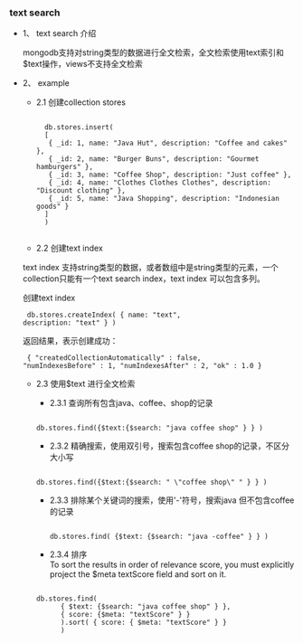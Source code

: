 ### text search

-  1、 text search 介绍
   
   mongodb支持对string类型的数据进行全文检索，全文检索使用text索引和$text操作，views不支持全文检索

-  2、 example
 	- 2.1  创建collection stores
		<pre><code>
		db.stores.insert(
		[
		 { _id: 1, name: "Java Hut", description: "Coffee and cakes" },
		 { _id: 2, name: "Burger Buns", description: "Gourmet hamburgers" },
		 { _id: 3, name: "Coffee Shop", description: "Just coffee" },
		 { _id: 4, name: "Clothes Clothes Clothes", description: "Discount clothing" },
		 { _id: 5, name: "Java Shopping", description: "Indonesian goods" }
		]
		)
		</code></pre>
   -  2.2 创建text index
   
     text index 支持string类型的数据，或者数组中是string类型的元素，一个collection只能有一个text search index，text index 可以包含多列。
     
     创建text index
		<pre><code>
		db.stores.createIndex( { name: "text", description: "text" } )
		</code></pre>
		返回结果，表示创建成功：
		<pre><code>	
		 {
	    "createdCollectionAutomatically" : false,
	    "numIndexesBefore" : 1,
	    "numIndexesAfter" : 2,
	    "ok" : 1.0
		}
		</code></pre>
	
	- 2.3 使用\$text 进行全文检索
	  
	  -  2.3.1 查询所有包含java、coffee、shop的记录
	  <pre><code>
	  db.stores.find({$text:{$search: "java coffee shop" } } ) 
	  </code></pre>
	
	  - 2.3.2 精确搜索，使用双引号，搜索包含coffee shop的记录，不区分大小写
	  <pre><code>
	  db.stores.find({$text:{$search: " \"coffee shop\" " } } ) 
	  </code></pre>
		
	  - 2.3.3 排除某个关键词的搜索，使用'-'符号，搜索java 但不包含coffee的记录
		<pre><code>
	  	db.stores.find( {$text: {$search: "java -coffee" } } )
	  	</code></pre>
	   
	  - 2.3.4 排序  <br>
	   To sort the results in order of relevance score, you must explicitly project the \$meta textScore field and sort on it.
	   <pre><code>
	  db.stores.find(
   			{ $text: {$search: "java coffee shop" } },
   			{ score: {$meta: "textScore" } }
			).sort( { score: { $meta: "textScore" } } 
			)
	 </code></pre>
